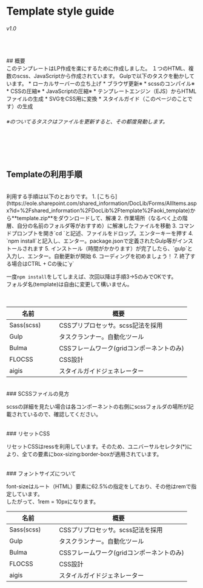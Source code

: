 # Template style guide

###### v1.0
<br>
<br>
## 概要
<br>
このテンプレートはLP作成を楽にするために作成しました。  
１つのHTML、複数のscss、JavaScriptから作成されています。  
Gulpで以下のタスクを動かしています。
* ローカルサーバーの立ち上げ
* ブラウザ更新※
* scssのコンパイル※
* CSSの圧縮※
* JavaScriptの圧縮※
* テンプレートエンジン（EJS）からHTMLファイルの生成
* SVGをCSS用に変換
* スタイルガイド（このページのことです）の生成

###### ※のついてるタスクはファイルを更新すると、その都度発動します。
<br>
<br>
<br>

## Templateの利用手順
<br>
利用する手順は以下のとおりです。
1. [こちら](https://eole.sharepoint.com/shared_information/DocLib/Forms/AllItems.aspx?id=%2Fshared_information%2FDocLib%2Ftemplate%2Faoki_template)から**template.zip**をダウンロードして、解凍
2. 作業場所（なるべく上の階層、自分の名前のフォルダ等がおすすめ）に解凍したファイルを移動
3. コマンドプロンプトを開き`cd `と記述、ファイルをドロップ。エンターキーを押す
4. `npm install`と記入し、エンター。package.jsonで定義されたGulp等がインストールされます
5. インストール（時間がかかります）が完了したら、`gulp`と入力し、エンター。自動更新が開始
6. コーディングを初めましょう！
7. 終了する場合はCTRL + Cの後に`y`

一度`npm install`をしてしまえば、次回以降は手順3→5のみでOKです。  
フォルダ名(template)は自由に変更して構いません。
<br>
<br>
<br>

| 名前 | 概要 |
|--- |--- |
| Sass(scss)　 | 　CSSプリプロセッサ。scss記法を採用 |
| Gulp　 | 　タスクランナー。自動化ツール |
| Bulma　 | 　CSSフレームワーク(gridコンポーネントのみ) |
| FLOCSS　 | 　CSS設計 |
| aigis　 | 　スタイルガイドジェネレーター |


<br>
### SCSSファイルの見方

scssの詳細を見たい場合は各コンポーネントの右側にscssフォルダの場所が記載されているので、確認してください。


<br>
### リセットCSS

リセットCSSはressを利用しています。そのため、ユニバーサルセレクタ(*)により、全ての要素にbox-sizing:border-boxが適用されています。

<br>
### フォントサイズについて

font-sizeはルート（HTML）要素に62.5%の指定をしており、その他はremで指定しています。<br>
したがって、1rem = 10pxになります。


| 名前 | 概要 |
|--- |--- |
| Sass(scss)　 | 　CSSプリプロセッサ。scss記法を採用 |
| Gulp　 | 　タスクランナー。自動化ツール |
| Bulma　 | 　CSSフレームワーク(gridコンポーネントのみ) |
| FLOCSS　 | 　CSS設計 |
| aigis　 | 　スタイルガイドジェネレーター |

